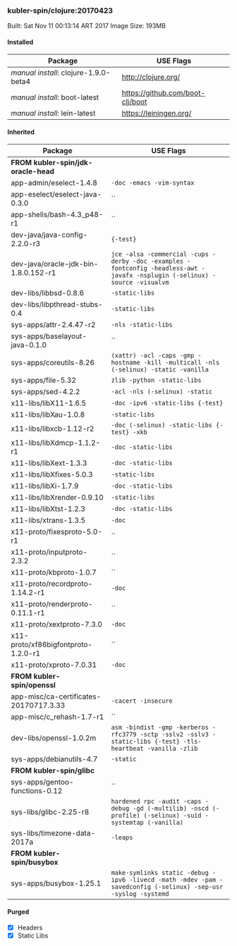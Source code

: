 ### kubler-spin/clojure:20170423

Built: Sat Nov 11 00:13:14 ART 2017
Image Size: 193MB

#### Installed
Package | USE Flags
--------|----------
*manual install*: clojure-1.9.0-beta4 | http://clojure.org/
*manual install*: boot-latest | https://github.com/boot-clj/boot
*manual install*: lein-latest | https://leiningen.org/
#### Inherited
Package | USE Flags
--------|----------
**FROM kubler-spin/jdk-oracle-head** |
app-admin/eselect-1.4.8 | `-doc -emacs -vim-syntax`
app-eselect/eselect-java-0.3.0 | ``
app-shells/bash-4.3_p48-r1 | ``
dev-java/java-config-2.2.0-r3 | `{-test}`
dev-java/oracle-jdk-bin-1.8.0.152-r1 | `jce -alsa -commercial -cups -derby -doc -examples -fontconfig -headless-awt -javafx -nsplugin (-selinux) -source -visualvm`
dev-libs/libbsd-0.8.6 | `-static-libs`
dev-libs/libpthread-stubs-0.4 | `-static-libs`
sys-apps/attr-2.4.47-r2 | `-nls -static-libs`
sys-apps/baselayout-java-0.1.0 | ``
sys-apps/coreutils-8.26 | `(xattr) -acl -caps -gmp -hostname -kill -multicall -nls (-selinux) -static -vanilla`
sys-apps/file-5.32 | `zlib -python -static-libs`
sys-apps/sed-4.2.2 | `-acl -nls (-selinux) -static`
x11-libs/libX11-1.6.5 | `-doc -ipv6 -static-libs {-test}`
x11-libs/libXau-1.0.8 | `-static-libs`
x11-libs/libxcb-1.12-r2 | `-doc (-selinux) -static-libs {-test} -xkb`
x11-libs/libXdmcp-1.1.2-r1 | `-doc -static-libs`
x11-libs/libXext-1.3.3 | `-doc -static-libs`
x11-libs/libXfixes-5.0.3 | `-static-libs`
x11-libs/libXi-1.7.9 | `-doc -static-libs`
x11-libs/libXrender-0.9.10 | `-static-libs`
x11-libs/libXtst-1.2.3 | `-doc -static-libs`
x11-libs/xtrans-1.3.5 | `-doc`
x11-proto/fixesproto-5.0-r1 | ``
x11-proto/inputproto-2.3.2 | ``
x11-proto/kbproto-1.0.7 | ``
x11-proto/recordproto-1.14.2-r1 | `-doc`
x11-proto/renderproto-0.11.1-r1 | ``
x11-proto/xextproto-7.3.0 | `-doc`
x11-proto/xf86bigfontproto-1.2.0-r1 | ``
x11-proto/xproto-7.0.31 | `-doc`
**FROM kubler-spin/openssl** |
app-misc/ca-certificates-20170717.3.33 | `-cacert -insecure`
app-misc/c_rehash-1.7-r1 | ``
dev-libs/openssl-1.0.2m | `asm -bindist -gmp -kerberos -rfc3779 -sctp -sslv2 -sslv3 -static-libs {-test} -tls-heartbeat -vanilla -zlib`
sys-apps/debianutils-4.7 | `-static`
**FROM kubler-spin/glibc** |
sys-apps/gentoo-functions-0.12 | ``
sys-libs/glibc-2.25-r8 | `hardened rpc -audit -caps -debug -gd (-multilib) -nscd (-profile) (-selinux) -suid -systemtap (-vanilla)`
sys-libs/timezone-data-2017a | `-leaps`
**FROM kubler-spin/busybox** |
sys-apps/busybox-1.25.1 | `make-symlinks static -debug -ipv6 -livecd -math -mdev -pam -savedconfig (-selinux) -sep-usr -syslog -systemd`
#### Purged
- [x] Headers
- [x] Static Libs
